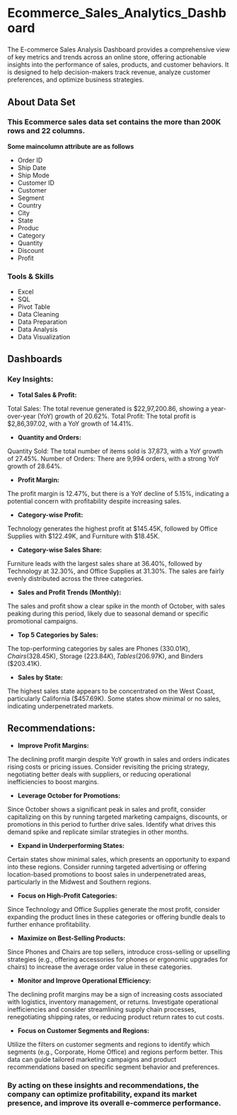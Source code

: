 # Ecommerce_Sales_Analytics_Dashboard
### 
The E-commerce Sales Analysis Dashboard provides a comprehensive view of key metrics and trends across an online store, offering actionable insights into the performance of sales, products, and customer behaviors. It is designed to help decision-makers track revenue, analyze customer preferences, and optimize business strategies.

## About Data Set
### This Ecommerce sales data set contains the more than 200K rows and 22 columns.
**Some maincolumn attribute are as follows**
- Order ID
- Ship Date
- Ship Mode
- Customer ID
- Customer
- Segment
- Country
- City
- State
- Produc
- Category
- Quantity
- Discount
- Profit

### Tools & Skills
- Excel
- SQL
- Pivot Table
- Data Cleaning
- Data Preparation
- Data Analysis
- Data Visualization

## Dashboards

### Key Insights:

- **Total Sales & Profit:**

Total Sales: The total revenue generated is $22,97,200.86, showing a year-over-year (YoY) growth of 20.62%.
Total Profit: The total profit is $2,86,397.02, with a YoY growth of 14.41%.

- **Quantity and Orders:**

Quantity Sold: The total number of items sold is 37,873, with a YoY growth of 27.45%.
Number of Orders: There are 9,994 orders, with a strong YoY growth of 28.64%.

- **Profit Margin:**

The profit margin is 12.47%, but there is a YoY decline of 5.15%, indicating a potential concern with profitability despite increasing sales.

- **Category-wise Profit:**

Technology generates the highest profit at $145.45K, followed by Office Supplies with $122.49K, and Furniture with $18.45K.

- **Category-wise Sales Share:**

Furniture leads with the largest sales share at 36.40%, followed by Technology at 32.30%, and Office Supplies at 31.30%. The sales are fairly evenly distributed across the three categories.

- **Sales and Profit Trends (Monthly):**

The sales and profit show a clear spike in the month of October, with sales peaking during this period, likely due to seasonal demand or specific promotional campaigns.

- **Top 5 Categories by Sales:**

The top-performing categories by sales are Phones ($330.01K), Chairs ($328.45K), Storage ($223.84K), Tables ($206.97K), and Binders ($203.41K).

- **Sales by State:**

The highest sales state appears to be concentrated on the West Coast, particularly California ($457.69K). Some states show minimal or no sales, indicating underpenetrated markets.

## Recommendations:
- **Improve Profit Margins:**

The declining profit margin despite YoY growth in sales and orders indicates rising costs or pricing issues. Consider revisiting the pricing strategy, negotiating better deals with suppliers, or reducing operational inefficiencies to boost margins.

- **Leverage October for Promotions:**

Since October shows a significant peak in sales and profit, consider capitalizing on this by running targeted marketing campaigns, discounts, or promotions in this period to further drive sales. Identify what drives this demand spike and replicate similar strategies in other months.

- **Expand in Underperforming States:**

Certain states show minimal sales, which presents an opportunity to expand into these regions. Consider running targeted advertising or offering location-based promotions to boost sales in underpenetrated areas, particularly in the Midwest and Southern regions.

- **Focus on High-Profit Categories:**

Since Technology and Office Supplies generate the most profit, consider expanding the product lines in these categories or offering bundle deals to further enhance profitability.

- **Maximize on Best-Selling Products:**

Since Phones and Chairs are top sellers, introduce cross-selling or upselling strategies (e.g., offering accessories for phones or ergonomic upgrades for chairs) to increase the average order value in these categories.

- **Monitor and Improve Operational Efficiency:**

The declining profit margins may be a sign of increasing costs associated with logistics, inventory management, or returns. Investigate operational inefficiencies and consider streamlining supply chain processes, renegotiating shipping rates, or reducing product return rates to cut costs.


- **Focus on Customer Segments and Regions:**

Utilize the filters on customer segments and regions to identify which segments (e.g., Corporate, Home Office) and regions perform better. This data can guide tailored marketing campaigns and product recommendations based on specific segment behavior and preferences.
### **By acting on these insights and recommendations, the company can optimize profitability, expand its market presence, and improve its overall e-commerce performance.**







